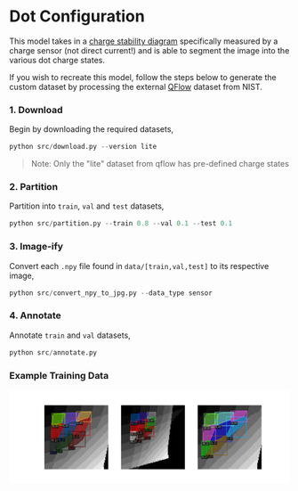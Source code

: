 # Dot Configuration

This model takes in a [charge stability diagram](https://www.qutube.nl/machine-learning-for-semiconductor-quantum-devices/charge-stability-diagrams) specifically measured by a charge sensor (not direct current!) and is able to segment the image into the various dot charge states.

If you wish to recreate this model, follow the steps below to generate the custom dataset by processing the external [QFlow](https://data.nist.gov/od/id/66492819760D3FF6E05324570681BA721894) dataset from NIST. 

### 1. Download 

Begin by downloading the required datasets,
```python
python src/download.py --version lite
```

>Note: Only the "lite" dataset from qflow has pre-defined charge states

### 2. Partition

Partition into `train`, `val` and `test` datasets,
```python
python src/partition.py --train 0.8 --val 0.1 --test 0.1
```

### 3. Image-ify

Convert each `.npy` file found in `data/[train,val,test]` to its respective image,
```python
python src/convert_npy_to_jpg.py --data_type sensor
```

### 4. Annotate 

Annotate `train` and `val` datasets,
```python
python src/annotate.py
```

### Example Training Data

![Alt text](photos/example_training_data.svg)

